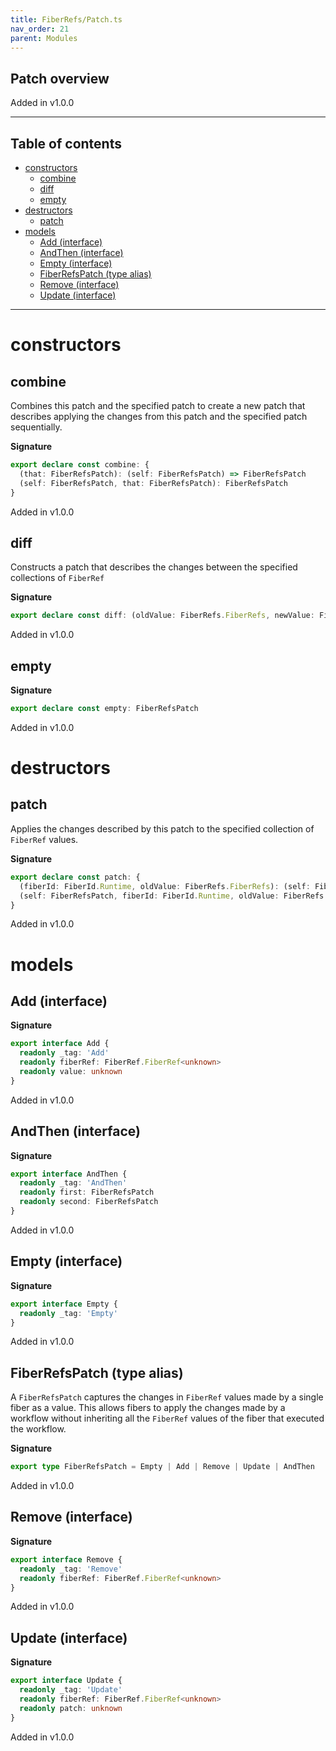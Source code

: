```yaml
---
title: FiberRefs/Patch.ts
nav_order: 21
parent: Modules
---
```


## Patch overview

Added in v1.0.0

---

<h2 class="text-delta">Table of contents</h2>

- [constructors](#constructors)
  - [combine](#combine)
  - [diff](#diff)
  - [empty](#empty)
- [destructors](#destructors)
  - [patch](#patch)
- [models](#models)
  - [Add (interface)](#add-interface)
  - [AndThen (interface)](#andthen-interface)
  - [Empty (interface)](#empty-interface)
  - [FiberRefsPatch (type alias)](#fiberrefspatch-type-alias)
  - [Remove (interface)](#remove-interface)
  - [Update (interface)](#update-interface)

---

# constructors

## combine

Combines this patch and the specified patch to create a new patch that
describes applying the changes from this patch and the specified patch
sequentially.

**Signature**

```ts
export declare const combine: {
  (that: FiberRefsPatch): (self: FiberRefsPatch) => FiberRefsPatch
  (self: FiberRefsPatch, that: FiberRefsPatch): FiberRefsPatch
}
```

Added in v1.0.0

## diff

Constructs a patch that describes the changes between the specified
collections of `FiberRef`

**Signature**

```ts
export declare const diff: (oldValue: FiberRefs.FiberRefs, newValue: FiberRefs.FiberRefs) => FiberRefsPatch
```

Added in v1.0.0

## empty

**Signature**

```ts
export declare const empty: FiberRefsPatch
```

Added in v1.0.0

# destructors

## patch

Applies the changes described by this patch to the specified collection
of `FiberRef` values.

**Signature**

```ts
export declare const patch: {
  (fiberId: FiberId.Runtime, oldValue: FiberRefs.FiberRefs): (self: FiberRefsPatch) => FiberRefs.FiberRefs
  (self: FiberRefsPatch, fiberId: FiberId.Runtime, oldValue: FiberRefs.FiberRefs): FiberRefs.FiberRefs
}
```

Added in v1.0.0

# models

## Add (interface)

**Signature**

```ts
export interface Add {
  readonly _tag: 'Add'
  readonly fiberRef: FiberRef.FiberRef<unknown>
  readonly value: unknown
}
```

Added in v1.0.0

## AndThen (interface)

**Signature**

```ts
export interface AndThen {
  readonly _tag: 'AndThen'
  readonly first: FiberRefsPatch
  readonly second: FiberRefsPatch
}
```

Added in v1.0.0

## Empty (interface)

**Signature**

```ts
export interface Empty {
  readonly _tag: 'Empty'
}
```

Added in v1.0.0

## FiberRefsPatch (type alias)

A `FiberRefsPatch` captures the changes in `FiberRef` values made by a single
fiber as a value. This allows fibers to apply the changes made by a workflow
without inheriting all the `FiberRef` values of the fiber that executed the
workflow.

**Signature**

```ts
export type FiberRefsPatch = Empty | Add | Remove | Update | AndThen
```

Added in v1.0.0

## Remove (interface)

**Signature**

```ts
export interface Remove {
  readonly _tag: 'Remove'
  readonly fiberRef: FiberRef.FiberRef<unknown>
}
```

Added in v1.0.0

## Update (interface)

**Signature**

```ts
export interface Update {
  readonly _tag: 'Update'
  readonly fiberRef: FiberRef.FiberRef<unknown>
  readonly patch: unknown
}
```

Added in v1.0.0
